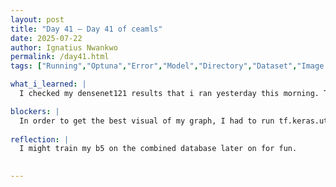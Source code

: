 ```yaml
---
layout: post
title: "Day 41 – Day 41 of ceamls"
date: 2025-07-22
author: Ignatius Nwankwo
permalink: /day41.html
tags: ["Running","Optuna","Error","Model","Directory","Dataset","Image Flow"]

what_i_learned: |  
  I checked my densenet121 results that i ran yesterday this morning. Though the results were pretty decent, my labmates pointed out something critical. I accidentally mixed the old dataset with the new one and the model ended up training on the combined datasets. What happened was that I mistakenly flowed images from the original database into the train, test and validation folders made from the new database that I tested with previously. Though unintentional, it was pretty cool. So far, my best trial contains efficientnet b5 trained using hyperparameters I obtained for running Optuna using b4, which was another mistake I did not notice until now. I also had to rerun this notebook because I did not apply model checkpoints which would've saved the model that I used unto my computer.

blockers: |
  In order to get the best visual of my graph, I had to run tf.keras.utils.plot_model(model, show_shapes=True), which requires downloading graphviz and pydot, but for some reason, !pip install graphviz and !pip install pydot do not work in my notebooks do not work so I had to install them manually. It didn't seem to work though, also my grad mentor told me however, that presenting a diagram of my efficientnet model will not be necessary, as we are focusing on the ensemble model in particular. I also faced issues re-running my best trial. I ended up borrowing a labmates notebook and swapped their model and learning rate for mines. I also made sure I was using the train, test and validation folders made from the original database. That didn't work, so I assumed that maybe its because im trying to save it in a specific location, so when I commented that out, I got the same permission error as yesterday. So what I did was that I just removed checkpoint from the model.fit() entirely, which allowed for the saving of the model in the specified file.
  
reflection: |
  I might train my b5 on the combined database later on for fun.
  

---
```

